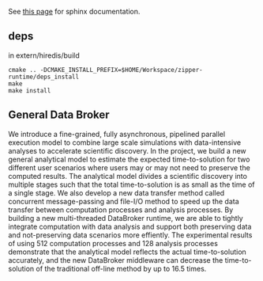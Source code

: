 See [this page](https://fengggli.github.io/zipper-runtime) for sphinx documentation.

deps
------
in extern/hiredis/build

```
cmake .. -DCMAKE_INSTALL_PREFIX=$HOME/Workspace/zipper-runtime/deps_install
make 
make install
```

General Data Broker
----------------------------------------------------------------
We introduce a fine-grained, fully asynchronous, pipelined parallel execution model to combine large scale simulations with data-intensive analyses to accelerate scientific discovery. In the project, we build a new general analytical model to estimate the expected time-to-solution for two different user scenarios where users may or may not need to preserve the computed results. The analytical model divides a scientific discovery into multiple stages such that the total time-to-solution is as small as the time of a single stage. We also develop a new data transfer method called concurrent message-passing and file-I/O method to speed up the data transfer between computation
processes and analysis processes. By building a new multi-threaded DataBroker runtime, we are able to tightly integrate
computation with data analysis and support both preserving data and not-preserving data scenarios more effiently. The
experimental results of using 512 computation processes and 128 analysis processes demonstrate that the analytical model reflects the actual time-to-solution accurately, and the new DataBroker middleware can decrease the time-to-solution of the traditional off-line method by up to 16.5 times.
